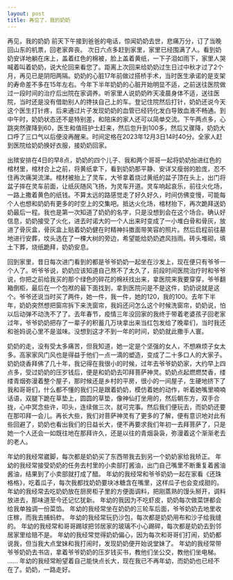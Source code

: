 ```yaml
---
layout: post
title: 再见了，我的奶奶
---
```

再见，我的奶奶
前天下午接到爸爸的电话，惊闻奶奶去世，悲痛万分，订了当晚回山东的机票，回老家奔丧。
次日六点多赶到家里，家里已经围满了人。看到奶奶安详地躺在床上，盖着红色的棉被，脸上盖着黄纸，一下子泪如雨下，家里人哭喊着叫着奶奶，说大伦回来看您了。距离上次回来给奶奶过生日过中秋才过了2个月，再见已是阴阳两隔。奶奶的心脏17年前做过搭桥手术，当时医生承诺的是支架的寿命差不多在15年左右。今年下半年奶奶的心脏开始明显不适，之前送往医院做过一段时间的治疗后出院在家调养。听家里人说奶奶昨天凌晨身体不适，送往医院，当时还是没有借助别人的搀扶自己上的车。登记住院然后打针，奶奶还说今天这个医生打针疼，后来通过片子发现奶奶的血管已经钙化发白导致血液不畅通。到中午时，奶奶状态还不是特别差，和陪床的家人还可以简单交流。下午两点多，心跳突然骤降到60，医生和值班护士赶来，然后忽升到100多，然后又骤降，奶奶大口呼了三口气以后便没再醒来。时间定格在2023年12月3日14时40分。全家人赶到医院给奶奶换好衣服，接奶奶回家。

出殡安排在4日的早8点，奶奶的四个儿子、我和两个哥哥一起将奶奶抬进红色的棺材里，棺材合上之前，将黄纸拿下，看到奶奶那平静、安详又瘦弱的脸庞，忍不住再次痛哭流涕。棺材被抬上了灵车，大爷拿着烧过黄纸的盆子顶在头上，出门将盆子摔在灵车前面，让纸灰随风飞扬，为灵车开道。灵车响起哀乐，前往火化场，一路上撒着黄色的纸钱。不算太远的路感觉走了好久好久，时间仿佛变慢，可能每个人也想和奶奶有更多的时空上的交集吧。抵达火化场，棺材抬下，再次跪拜送奶奶最后一程。我也是第一次知道了奶奶的名字，只是没想到会在这个场合。确认好信息，奶奶接受了火化，进去时诺大的一个人出来时变成了一小堆白骨和骨灰，放进了骨灰盒，骨灰盒上贴着奶奶健在时精神抖擞面带笑容的照片。然后启程前往墓地进行安葬，坟头选在了一棵大树的旁边，希望能给奶奶遮风挡雨。砖头堆砌，填土下葬，烧纸跪拜，奶奶安息。

回到家里，昔日每次进门看到的都是爷爷奶奶一起坐在沙发上，现在便只有爷爷一个人了。听爷爷说，奶奶应该知道自己熬不了太久了，前段时间医院治疗时和爷爷说，你把之前给我买的那个绿色的碎花的棉袄找出来，拿医院来我要穿穿，爷爷翻箱倒柜，最后在一个包袱的最下面找到，拿到医院问是不是这件，奶奶说就是这个。爷爷还说当时买了两件，她一件，我一件，她的120，我的100。去年下半年，奶奶突然想把窗帘拆下来洗窗帘，我妈还问怎么这个时候洗窗帘，奶奶说，怕以后动弹不动洗不了了。去年春节，疫情三年没回家的我终于带着老婆孩子回老家过年，爷爷奶奶把存了一辈子的积蓄几万块拿出来当红包发给了晚辈们，当时我还和爸妈说心里不是滋味。没想到这才不到一年的时间，奶奶就此撒手人寰。

奶奶的走，没有受太多痛苦，但我知道，她一定是个坚强的女人，不想麻烦子女太多。高家家风门风也是得益于他们一点一滴的塑造，变成了二十多口人的大家子。奶奶烧香拜佛了几十年，我记得在我很小的时候，过年去爷爷奶奶家，大约早上四点多，受过奶奶的压岁钱后，便是和奶奶去叩拜菩萨神灵。奶奶点起燃燃焚香，缕缕青烟弥漫着整个屋子，那时候还是乡村的平房，很小的一间屋子，生硬地挤下了我和哥哥们，什么都不懂的我们只是跟着奶奶，模仿着她的动作，听着她嘴里喃喃话语，双腿下跪在草垫上，圆圆的草垫，像神仙打坐用的，然后朝东方，双手合拢，心中冥念些许，叩头，连续做三次，就可完事。然后我们便玩去，而奶奶还要在那叩拜一会儿。再长大些，我们对菩萨神灵有了更多的了解，便有意识地对此有些回避了，奶奶也看出我们的日益长大，便不再要求我们年初一去拜菩萨了，只是她一个人还会一如既往地在那拜许久，还是以往的青烟袅袅，弥漫着这个渐渐老去的老人。

年幼的我经常崴脚，每次都是奶奶买了东西带我去到另一个奶奶家给我矫正。
年幼的我经常接受奶奶的任务去村里的小卖部打酱油，出门自己嘴里不断重复着酱油酱油，结果到了小卖部就打成了醋。
年幼的我经常和爷爷奶奶一起在家看《还珠格格》，吃着瓜子，每次我都找奶奶要块冰糖含在嘴里，这样瓜子也会变成甜的。
年幼的我经常去吃奶奶放在厨房柜子里的方便面调料，把刚蒸熟的馒头掰开，调料放进去，那味道至今还记忆犹新。
年幼的我因为不吃虾皮，奶奶每次做菜饼都会给我单独调一份菜馅。
年幼的我经常坐在奶奶的三轮车后面，爷爷奶奶去地里收庄稼，而我去捕蚂蚱。
年幼的我经常玩扔沙包，每次都是奶奶用布和沙子给我缝的。
年幼的我经常和哥哥踢球把邻居家的玻璃不小心踢碎，每次都是奶奶去到邻居家里给赔不是。
年幼的我经常觉得奶奶偏心，因为每次和哥哥们打闹，奶奶都说我，但当我大点堂妹和我打闹时，发现奶奶便开始说堂妹了。
年幼的我经常带爷爷奶奶去书店，拿着爷爷奶奶的压岁钱买书，教他们坐公交，教他们坐电梯。
......
年幼的我经常盼望着自己能快点长大，现在我已不再年幼，而奶奶也已经不在了。奶奶，一路走好。